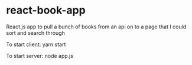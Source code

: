 # react-book-app
React.js app to pull a bunch of books from an api on to a page that I could sort and search through

To start client: yarn start

To start server: node app.js
